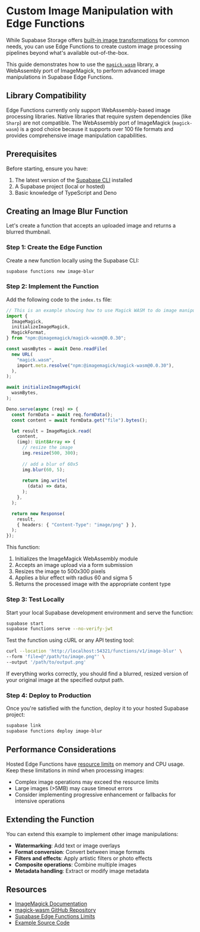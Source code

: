 # Custom Image Manipulation with Edge Functions

While Supabase Storage offers [built-in image transformations](https://supabase.com/docs/guides/storage/serving/image-transformations) for common needs, you can use Edge Functions to create custom image processing pipelines beyond what's available out-of-the-box.

This guide demonstrates how to use the [`magick-wasm`](https://github.com/dlemstra/magick-wasm) library, a WebAssembly port of ImageMagick, to perform advanced image manipulations in Supabase Edge Functions.

## Library Compatibility

Edge Functions currently only support WebAssembly-based image processing libraries. Native libraries that require system dependencies (like `Sharp`) are not compatible. The WebAssembly port of ImageMagick (`magick-wasm`) is a good choice because it supports over 100 file formats and provides comprehensive image manipulation capabilities.

## Prerequisites

Before starting, ensure you have:

1. The latest version of the [Supabase CLI](https://supabase.com/docs/guides/cli#installation) installed
2. A Supabase project (local or hosted)
3. Basic knowledge of TypeScript and Deno

## Creating an Image Blur Function

Let's create a function that accepts an uploaded image and returns a blurred thumbnail.

### Step 1: Create the Edge Function

Create a new function locally using the Supabase CLI:

```bash
supabase functions new image-blur
```

### Step 2: Implement the Function

Add the following code to the `index.ts` file:

```typescript
// This is an example showing how to use Magick WASM to do image manipulations in Edge Functions.
import {
  ImageMagick,
  initializeImageMagick,
  MagickFormat,
} from "npm:@imagemagick/magick-wasm@0.0.30";

const wasmBytes = await Deno.readFile(
  new URL(
    "magick.wasm",
    import.meta.resolve("npm:@imagemagick/magick-wasm@0.0.30"),
  ),
);

await initializeImageMagick(
  wasmBytes,
);

Deno.serve(async (req) => {
  const formData = await req.formData();
  const content = await formData.get("file").bytes();

  let result = ImageMagick.read(
    content,
    (img): Uint8Array => {
      // resize the image
      img.resize(500, 300);
      
      // add a blur of 60x5
      img.blur(60, 5);
      
      return img.write(
        (data) => data,
      );
    },
  );

  return new Response(
    result,
    { headers: { "Content-Type": "image/png" } },
  );
});
```

This function:
1. Initializes the ImageMagick WebAssembly module
2. Accepts an image upload via a form submission
3. Resizes the image to 500x300 pixels
4. Applies a blur effect with radius 60 and sigma 5
5. Returns the processed image with the appropriate content type

### Step 3: Test Locally

Start your local Supabase development environment and serve the function:

```bash
supabase start
supabase functions serve --no-verify-jwt
```

Test the function using cURL or any API testing tool:

```bash
curl --location 'http://localhost:54321/functions/v1/image-blur' \
--form 'file=@"/path/to/image.png"' \
--output '/path/to/output.png'
```

If everything works correctly, you should find a blurred, resized version of your original image at the specified output path.

### Step 4: Deploy to Production

Once you're satisfied with the function, deploy it to your hosted Supabase project:

```bash
supabase link
supabase functions deploy image-blur
```

## Performance Considerations

Hosted Edge Functions have [resource limits](https://supabase.com/docs/guides/functions/limits) on memory and CPU usage. Keep these limitations in mind when processing images:

- Complex image operations may exceed the resource limits
- Large images (>5MB) may cause timeout errors
- Consider implementing progressive enhancement or fallbacks for intensive operations

## Extending the Function

You can extend this example to implement other image manipulations:

- **Watermarking**: Add text or image overlays
- **Format conversion**: Convert between image formats
- **Filters and effects**: Apply artistic filters or photo effects
- **Composite operations**: Combine multiple images
- **Metadata handling**: Extract or modify image metadata

## Resources

- [ImageMagick Documentation](https://imagemagick.org/script/command-line-options.php)
- [magick-wasm GitHub Repository](https://github.com/dlemstra/magick-wasm)
- [Supabase Edge Functions Limits](https://supabase.com/docs/guides/functions/limits)
- [Example Source Code](https://github.com/supabase/supabase/blob/641940e5464f0f894b0cf5b427a85e1686b9259b/examples/edge-functions/supabase/functions/image-manipulation/index.ts)
